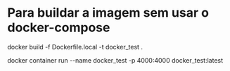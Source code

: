 # Para buildar a imagem sem usar o docker-compose

docker build -f Dockerfile.local -t docker_test .

docker container run --name docker_test -p 4000:4000 docker_test:latest